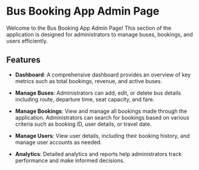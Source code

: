 # Bus Booking App Admin Page

Welcome to the Bus Booking App Admin Page! This section of the application is designed for administrators to manage buses, bookings, and users efficiently.

## Features

- **Dashboard**: A comprehensive dashboard provides an overview of key metrics such as total bookings, revenue, and active buses.

- **Manage Buses**: Administrators can add, edit, or delete bus details including route, departure time, seat capacity, and fare.

- **Manage Bookings**: View and manage all bookings made through the application. Administrators can search for bookings based on various criteria such as booking ID, user details, or travel date.

- **Manage Users**: View user details, including their booking history, and manage user accounts as needed.

- **Analytics**: Detailed analytics and reports help administrators track performance and make informed decisions.
